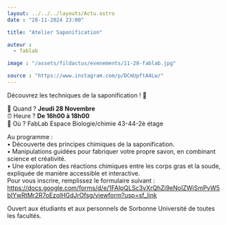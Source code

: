 ```yaml
---
layout: ../../../layouts/Actu.astro
date : "28-11-2024 23:00"

title: "Atelier Saponification"

auteur :
  - fablab

image : "/assets/fildactus/evenements/11-28-fablab.jpg"

source : "https://www.instagram.com/p/DCmUpftA4Lw/"
---
```


Découvrez les techniques de la saponification ! 🧼

📅 Quand ? __Jeudi 28 Novembre__  
⏰ Heure ? __De 16h00 à 18h00__  
📍 Où ? FabLab Espace Biologie/chimie 43-44-2è étage

Au programme :  
• Découverte des principes chimiques de la saponification.  
• Manipulations guidées pour fabriquer votre propre savon, en combinant science et créativité.  
• Une exploration des réactions chimiques entre les corps gras et la soude, expliquée de manière accessible et interactive.  
Pour vous inscrire, remplissez le formulaire suivant : https://docs.google.com/forms/d/e/1FAIpQLSc3vXrQhZi9eNoIZWjSmPvW5bIYwRtMr2R7oEzolHGdJrOfsg/viewform?usp=sf_link

Ouvert aux étudiants et aux personnels de Sorbonne Université de toutes les facultés.